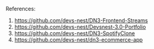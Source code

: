 References:

1. https://github.com/devs-nest/DN3-Frontend-Streams
2. https://github.com/devs-nest/Devsnest-3.0-Portfolio
3. https://github.com/devs-nest/DN3-SpotifyClone
4. https://github.com/devs-nest/dn3-ecommerce-app
